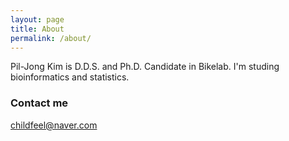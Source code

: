 ```yaml
---
layout: page
title: About
permalink: /about/
---
```


Pil-Jong Kim is D.D.S. and Ph.D. Candidate in Bikelab.
I'm studing bioinformatics and statistics.

### Contact me

[childfeel@naver.com](mailto:childfeel@naver.com)
